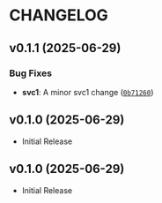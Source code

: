# CHANGELOG

<!-- version list -->

## v0.1.1 (2025-06-29)

### Bug Fixes

- **svc1**: A minor svc1 change
  ([`0b71260`](https://github.com/asaf/uvws-react/commit/0b71260a59ad29c06c638f68bcb59440cda392a8))


## v0.1.0 (2025-06-29)

- Initial Release

## v0.1.0 (2025-06-29)

- Initial Release
